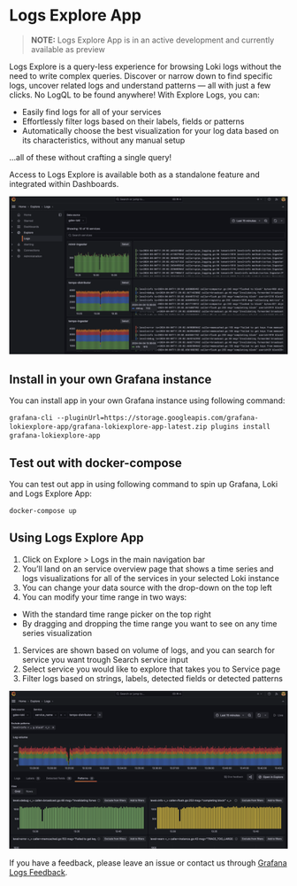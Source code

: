 # Logs Explore App

> **__NOTE:__**  Logs Explore App is in an active development and currently available as preview

Logs Explore is a query-less experience for browsing Loki logs without the need to write complex queries. Discover or narrow down to find specific logs, uncover related logs and understand patterns — all with just a few clicks. No LogQL to be found anywhere! With Explore Logs, you can:

- Easily find logs for all of your services 
- Effortlessly filter logs based on their labels, fields or patterns
- Automatically choose the best visualization for your log data based on its characteristics, without any manual setup

...all of these without crafting a single query!

Access to Logs Explore is available both as a standalone feature and integrated within Dashboards.

![app](../imgs/service_index.png)

## Install in your own Grafana instance

You can install app in your own Grafana instance using following command:

```
grafana-cli --pluginUrl=https://storage.googleapis.com/grafana-lokiexplore-app/grafana-lokiexplore-app-latest.zip plugins install grafana-lokiexplore-app
```

## Test out with docker-compose

You can test out app in using following command to spin up Grafana, Loki and Logs Explore App:

```
docker-compose up
```

## Using Logs Explore App

1. Click on Explore > Logs in the main navigation bar
1. You’ll land on an service overview page that shows a time series and logs visualizations for all of the services in your selected Loki instance
1. You can change your data source with the drop-down on the top left
1. You can modify your time range in two ways: 
  - With the standard time range picker on the top right
  - By dragging and dropping the time range you want to see on any time series visualization
1. Services are shown based on volume of logs, and you can search for service you want trough Search service input
1. Select service you would like to explore that takes you to Service page
1. Filter logs based on strings, labels, detected fields or detected patterns

![app](../imgs/service_logs.png)

If you have a feedback, please leave an issue or contact us through [Grafana Logs Feedback](https://docs.google.com/forms/d/e/1FAIpQLSdcnzb0QYBqzp3RkrXIxqYKzDdw8gf0feZkOu4eZSIPyTUY1w/viewform).